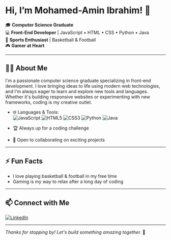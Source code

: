 # Hi, I’m Mohamed-Amin Ibrahim! 👋

🎓 **Computer Science Graduate**  
💻 **Front-End Developer** | JavaScript • HTML • CSS • Python • Java  
🏀 **Sports Enthusiast** | Basketball & Football  
🎮 **Gamer at Heart**

---

## 👨‍💻 About Me

I'm a passionate computer science graduate specializing in front-end development. I love bringing ideas to life using modern web technologies, and I'm always eager to learn and explore new tools and languages. Whether it's building responsive websites or experimenting with new frameworks, coding is my creative outlet.

- 🌐 Languages & Tools:  
  ![JavaScript](https://img.shields.io/badge/-JavaScript-yellow?style=flat-square&logo=javascript) 
  ![HTML5](https://img.shields.io/badge/-HTML5-orange?style=flat-square&logo=html5) 
  ![CSS3](https://img.shields.io/badge/-CSS3-blue?style=flat-square&logo=css3) 
  ![Python](https://img.shields.io/badge/-Python-green?style=flat-square&logo=python)
  ![Java](https://img.shields.io/badge/-Java-red?style=flat-square&logo=java)

- 🏆 Always up for a coding challenge  
- 🤝 Open to collaborating on exciting projects

---

## ⚡ Fun Facts

- I love playing basketball & football in my free time  
- Gaming is my way to relax after a long day of coding

---

## 📫 Connect with Me

[![LinkedIn](https://img.shields.io/badge/-LinkedIn-blue?style=flat-square&logo=linkedin)](https://www.linkedin.com/in/mohamed-amin-ibrahim-8b859a291/)

---

_Thanks for stopping by! Let's build something amazing together._ 🚀
